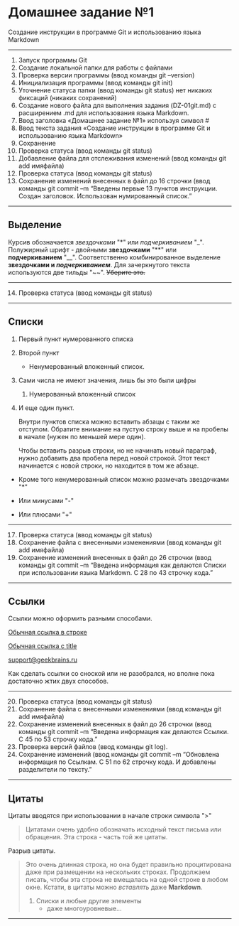 # Домашнее задание №1
Создание инструкции в программе Git и использованию языка Markdown
___
1.	Запуск программы Git
2.	Создание локальной папки для работы с файлами
3.	Проверка версии программы (ввод команды git –version)
4.	Инициализация программы (ввод команды git init)
5.	Уточнение статуса папки (ввод команды git status) 
нет никаких фиксаций (никаких сохранений)
6.	Создание нового файла для выполнения задания (DZ-01git.md) с расширением .md для использования языка Markdown.
7.	Ввод заголовка «Домашнее задание №1» используя символ #
8.	Ввод текста задания «Создание инструкции в программе Git и использованию языка Markdown»
9.	Сохранение
10.	Проверка статуса (ввод команды git status)
11.	Добавление файла для отслеживания изменений (ввод команды git add имяфайла)
12.	Проверка статуса (ввод команды git status)
13.	Сохранение изменений внесенных в файл до 16 строчки (ввод команды git commit –m “Введены первые 13 пунктов инструкции. Создан заголовок. Использован нумированный список.”
___

## Выделение ##
Курсив обозначается *звездочками* "*" или _подчеркиванием_ "_".
Полужирный шрифт - двойными **звездочками** "**" или __подчеркиванием__ "__".
Соответственно комбинированное выделение **звездочками и _подчеркиванием_**.
Для зачеркнутого текста используются две тильды "~~". ~~Уберите это.~~
___
14. Проверка статуса (ввод команды git status)
___
## Списки ##

1. Первый пункт нумерованного списка
2. Второй пункт  
   * Ненумерованный вложенный список.
1. Сами числа не имеют значения, лишь бы это были цифры  
   1. Нумерованный вложенный список
4. И еще один пункт.

    Внутри пунктов списка можно вставить абзацы с таким же отступом. Обратите внимание на пустую строку выше и на пробелы в начале (нужен по меньшей мере один).  

    Чтобы вставить разрыв строки, но не начинать новый параграф, нужно добавить два пробела перед новой строкой. Этот текст начинается с новой строки, но находится в том же абзаце.

* Кроме того ненумерованный список можно размечать звездочками "*"
- Или минусами "-"
+ Или плюсами "+"
___

17.	Проверка статуса (ввод команды git status)
18.	Сохранение файла с внесенными изменениями (ввод команды git add имяфайла)
19.	Сохранение изменений внесенных в файл до 26 строчки (ввод команды git commit –m “Введена информация как делаются Списки при использовании языка Markdown. С 28 по 43 строчку кода.”
___

## Ссылки ##

Ссылки можно оформить разными способами.

[Обычная ссылка в строке](https://gb.ru/)

[Обычная ссылка с title](https://gb.ru/ "Сайт GeekBrains")

<support@geekbrains.ru>


Как сделать ссылки со сноской или не разобрался, но вполне пока достаточно жтих двух способов.

___

20. Проверка статуса (ввод команды git status)
21.	Сохранение файла с внесенными изменениями (ввод команды git add имяфайла)
22.	Сохранение изменений внесенных в файл до 26 строчки (ввод команды git commit –m “Введена информация как делаются Ссылки. С 45 по 53 строчку кода.”
23.	Проверка версий файлов (ввод команды git log).
24. Сохранение изменений (ввод команды git commit –m “Обновлена информация по Ссылкам. С 51 по 62 строчку кода. И добавлены разделители по тексту.”
___
## Цитаты ##

 Цитаты вводятся при использовании в начале строки символа ">" 
> Цитатами очень удобно обозначать исходный текст письма или обращения.
> Эта строка - часть той же цитаты.

Разрыв цитаты.

> Это очень длинная строка, но она будет правильно процитирована даже при размещении на нескольких строках. Продолжаем писать, чтобы эта строка не вмещалась на одной строке в любом окне. Кстати, в цитаты можно *вставлять* даже **Markdown**.  
>  1. Списки и любые другие элементы   
>      * даже многоуровневые...
___









